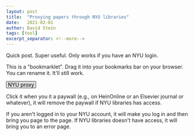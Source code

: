 ```yaml
---
layout: post
title:  "Proxying papers through NYU libraries"
date:   2021-02-01
author: David Stein
tags: [tool]
excerpt_separator: <!--more-->
---
```



Quick post. Super useful. Only works if you have an NYU login.
<!--more-->

<style>
.fakebutton {
  border: 1px solid #333;
  background: #ddd;
  display: inline-block;
  color: black;
  text-decoration: none;
  border-radius: 2px;
  padding: 0px 4px;
}
.fakebutton:hover {
  background: #ccc;
  cursor: move;
  cursor: -webkit-grab;
  cursor: -moz-grab;
  cursor: grab;
  text-decoration: none;
}
</style>
This is a "bookmarklet". Drag it into your bookmarks bar on your browser. You can rename it. It'll still work.

<a class='fakebutton' href="javascript:location.href='http://proxy.library.nyu.edu/login?url='+location.href"> NYU proxy </a>


Click it when you it a paywall (e.g., on HeinOnline or an Elsevier journal or whatever), it will remove the paywall if NYU libraries has access.


If you aren't logged in to your NYU account, it will make you log in and then bring you page to the page. If NYU libraries doesn't have access, it will bring you to an error page.